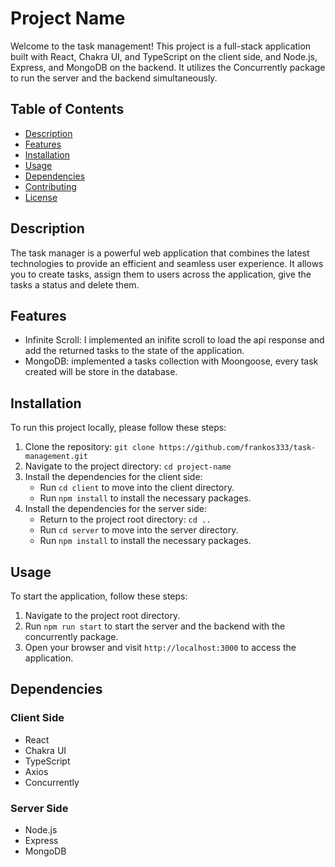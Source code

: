 # Project Name

Welcome to the task management! This project is a full-stack application built with React, Chakra UI, and TypeScript on the client side, and Node.js, Express, and MongoDB on the backend. It utilizes the Concurrently package to run the server and the backend simultaneously.

## Table of Contents

- [Description](#description)
- [Features](#features)
- [Installation](#installation)
- [Usage](#usage)
- [Dependencies](#dependencies)
- [Contributing](#contributing)
- [License](#license)

## Description
The task manager is a powerful web application that combines the latest technologies to provide an efficient and seamless user experience. It allows you to create tasks, assign them to users across the application,
give the tasks a status and delete them. 

## Features

- Infinite Scroll: I implemented an inifite scroll to load the api response and add the returned tasks to the state of the application.
- MongoDB: implemented a tasks collection with Moongoose, every task created will be store in the database.

## Installation

To run this project locally, please follow these steps:

1. Clone the repository: `git clone https://github.com/frankos333/task-management.git`
2. Navigate to the project directory: `cd project-name`
3. Install the dependencies for the client side:
   - Run `cd client` to move into the client directory.
   - Run `npm install` to install the necessary packages.
4. Install the dependencies for the server side:
   - Return to the project root directory: `cd ..`
   - Run `cd server` to move into the server directory.
   - Run `npm install` to install the necessary packages.

## Usage

To start the application, follow these steps:

1. Navigate to the project root directory.
2. Run `npm run start` to start the server and the backend with the concurrently package.
3. Open your browser and visit `http://localhost:3000` to access the application.

## Dependencies

### Client Side

- React
- Chakra UI
- TypeScript
- Axios
- Concurrently

### Server Side

- Node.js
- Express
- MongoDB
